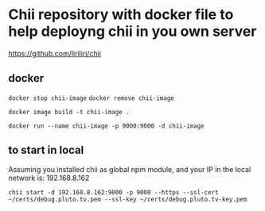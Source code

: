# Chii repository with docker file to help deployng chii in you own server

https://github.com/liriliri/chii

## docker

`docker stop chii-image`
`docker remove chii-image`

`docker image build -t chii-image .`

`docker run --name chii-image -p 9000:9000 -d chii-image`

## to start in local

Assuming you installed chii as global npm module, and your IP in the local network is: 192.168.8.162

```shell
chii start -d 192.168.8.162:9000 -p 9000 --https --ssl-cert ~/certs/debug.pluto.tv.pem --ssl-key ~/certs/debug.pluto.tv-key.pem
```

